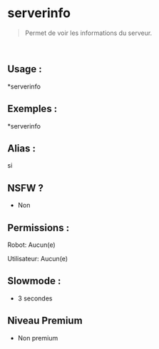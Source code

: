 # serverinfo

> Permet de voir les informations du serveur.

<br>

## Usage :

*serverinfo

## Exemples :

*serverinfo

## Alias :

si

## NSFW ?

- Non

## Permissions :

Robot: Aucun(e)
<br>

Utilisateur: Aucun(e)

## Slowmode :

- 3 secondes

## Niveau Premium

- Non premium